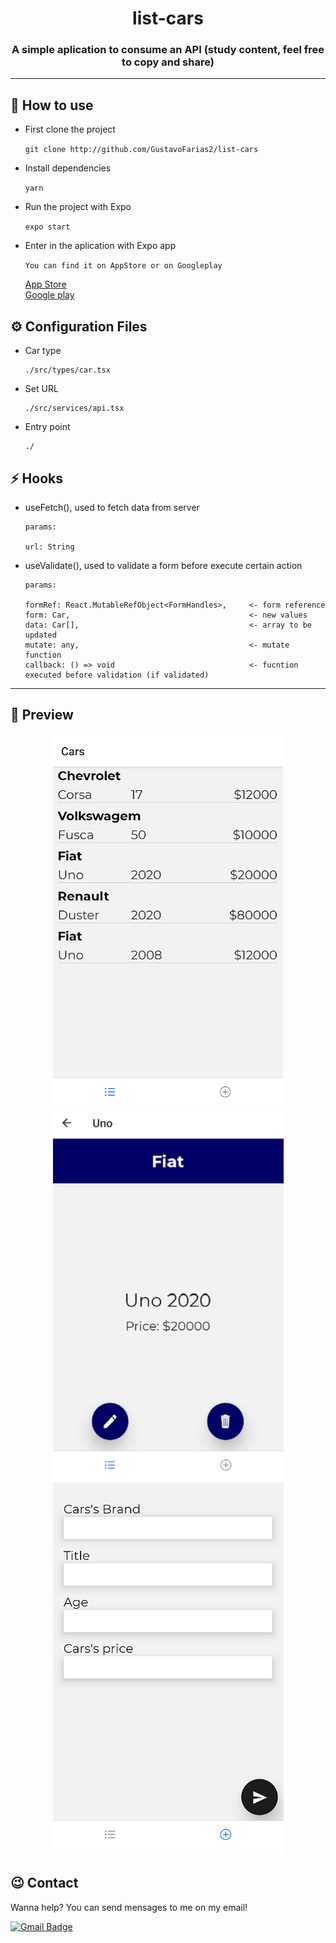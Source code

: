 <h1 align='center'>
  list-cars
</h1>

<h3 align='center'>
  A simple aplication to consume an API (study content, feel free to copy and share)
</h3>

---

## 🔧 How to use

- First clone the project

  `
    git clone http://github.com/GustavoFarias2/list-cars
  `

- Install dependencies

  `
    yarn
  `

- Run the project with Expo

  `
    expo start
  `
- Enter in the aplication with Expo app 

  `
    You can find it on AppStore or on Googleplay
  `

    <a href="https://apps.apple.com/br/app/expo-client/id982107779" target="_blank">
      App Store
    </a>
    <br>
    <a href="https://play.google.com/store/apps/details?id=host.exp.exponent" target="_blank">
      Google play 
    </a>
  


## ⚙️ Configuration Files

- Car type

      ./src/types/car.tsx

- Set URL

      ./src/services/api.tsx

- Entry point

      ./


## ⚡ Hooks

- useFetch(), used to fetch data from server

      params:

      url: String

- useValidate(), used to validate a form before execute certain action

      params:

      formRef: React.MutableRefObject<FormHandles>,     <- form reference
      form: Car,                                        <- new values
      data: Car[],                                      <- array to be updated  
      mutate: any,                                      <- mutate function
      callback: () => void                              <- fucntion executed before validation (if validated)

---

## 🎥 Preview

<p align="center">
  <img src="https://github.com/GustavoFarias2/ReadMeImages/blob/master/list-cars/listcar.png" />
  <img src="https://github.com/GustavoFarias2/ReadMeImages/blob/master/list-cars/viewcar.png" />
  <img src="https://github.com/GustavoFarias2/ReadMeImages/blob/master/list-cars/addcar.png" />
</p>



## 😉 Contact

Wanna help? You can send mensages to me on my email!

[![Gmail Badge](https://img.shields.io/badge/-gustavo.fariassiqueira@gmail.com-c14438?style=flat-square&logo=Gmail&logoColor=white&link=mailto:gustavo.fariassiqueira@gmail.com)](mailto:gustavo.fariassiqueira@gmail.com)
